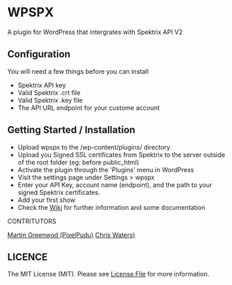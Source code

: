 WPSPX
=====

A plugin for WordPress that intergrates with Spektrix API V2

Configuration
-------------

You will need a few things before you can install

- Spektrix API key
- Valid Spektrix .crt file
- Valid Spektrix .key file
- The API URL endpoint for your custome account

Getting Started / Installation
------------------------------

- Upload wpspx to the /wp-content/plugins/ directory
- Upload you Signed SSL certificates from Spektrix to the server outside of the root folder (eg: before public_html)
- Activate the plugin through the 'Plugins' menu in WordPress
- Visit the settings page under Settings > wpspx
- Enter your API Key, account name (endpoint), and the path to your signed Spektrix certificates.
- Add your first show
- Check the [Wiki](https://github.com/pixelpudu/wpspx/wiki) for further information and some documentation

CONTRITUTORS

[Martin Greenwod (PixelPudu)](https://github.com/pixelpudu/)
[Chris Waters)](https://github.com/christhesoulu/)

LICENCE
-------

The MIT License (MIT). Please see [License File](https://github.com/pixelpudu/wpspx/LICENCE) for more information.

